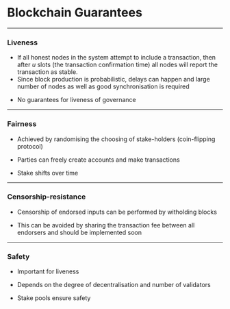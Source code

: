 <!-- .slide: data-background-color="#8D3AED" -->


# Blockchain Guarantees

---

### Liveness

- If all honest nodes in the system attempt to include a transaction, then after _u_ slots (the transaction confirmation time) all nodes will report the transaction as stable.
- Since block production is probabilistic, delays can happen and large number of nodes as well as good synchronisation is required

* No guarantees for liveness of governance

---

### Fairness

- Achieved by randomising the choosing of stake-holders (coin-flipping protocol)

- Parties can freely create accounts and make transactions 

- Stake shifts over time

---

### Censorship-resistance

- Censorship of endorsed inputs can be performed by witholding blocks

- This can be avoided by sharing the transaction fee between all endorsers and should be implemented soon

---

### Safety

- Important for liveness

- Depends on the degree of decentralisation and number of validators

- Stake pools ensure safety


